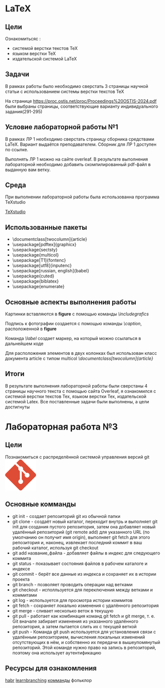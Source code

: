 #  LaTeX
## Цели
Ознакомитьсяс :
* системой верстки текстов TeX
* языком верстки TeX
* издательской системой LaTeX
## Задачи
В рамках работы было необходимо сверстать 3 страницы научной статьи с использованием системы верстки текстов TeX

На странице https://proc.ostis.net/proc/Proceedings%20OSTIS-2024.pdf были выбраны страницы, соответствующие варианту индивидуального задания(291-295)

## Условие лабораторной работы №1

В рамках ЛР 1 необходимо сверстать страницу сборника средствами LaTeX. Вариант выдаётся преподавателем. Сборник для ЛР 1 доступен по ссылке.

Выполнять ЛР 1 можно на сайте overleaf. В результате выполнения лабораторной необходимо добавить скомпилированный pdf-файл в выданную вам ветку.

## Среда
При выполнении лабораторной работы была использованна программа TeXstudio

[TeXstudio](https://www.texstudio.org/#about)

## Использованные пакеты 

* \documentclass[twocolumn]{article}
* \usepackage[pdftex]{graphicx}
* \usepackage{sectsty}
* \usepackage{multicol}
* \usepackage[T1]{fontenc}
* \usepackage[utf8]{inputenc}
* \usepackage[russian, english]{babel}
* \usepackage{cuted}
* \usepackage{biblatex}
* \usepackage{enumerate}

## Основные аспекты выполнения работы

Картинки вставляются в **figure** с помощью команды *\includegrafics*

Подпись к фотографии создается с помощью команды *\caption*, расположенной в **figure**

Команда *\label* создает маркер, на который можно ссылаться в дальнейшем коде

Для расположения элементов в двух колонках был использован класс документа article с типом multicol *\documentclass[twocolumn]{article}*

## Итоги 

В результате выполнения лабораторной работы были сверстаны 4 страницы научного текста с помощью сайта Overleaf, я ознакомился с системой верстки текстов Tex, языком верстки Tex, издательской системой Latex. Все поставленные задачи были выполнены, а цели достигнуты


# Лабораторная работа №3

## Цели

Познакомиться с распределённой системой управления версий git
<img src="pics/git.png" height="100" width="100" >

## Основные комманды

* git init - создает репозиторий git из обычной папки
* git clone - создаёт новый каталог, переходит внутрь и выполняет git init для создания пустого репозитория, затем она добавляет новый удалённый репозиторий (git remote add) для указанного URL (по умолчанию он получит имя origin), выполняет git fetch для этого репозитория и, наконец, извлекает последний коммит в ваш рабочий каталог, используя git checkout
* git add название_файла - добавляет файлы в индекс для следующего коммита
* git status - показывает состояния файлов в рабочем каталоге и индексе
* git commit - берёт все данные из индекса и сохраняет их в истории проекта
* git branch - позволяет проводить операции над ветками
* git checkout - исполльзуется для переключения между ветками и коммитами
* git log - используется для просмотра истории коммитов
* git fetch - сохраняет локально изменения с удалённого репозитория
* git merge - сливает несколько веток в текущую
* git pull - работает как комбинация команд git fetch и git merge, т. е. Git вначале забирает изменения из указанного удалённого репозитория, а затем пытается слить их с текущей веткой
* git push - Команда git push используется для установления связи с удалённым репозиторием, вычисления локальных изменений отсутствующих в нём, и собственно их передачи в вышеупомянутый репозиторий. Этой команде нужно право на запись в репозиторий, поэтому она использует аутентификацию
## Ресурсы для ознакомления

<a href="https://habr.com/ru/companies/yandex_praktikum/articles/700708/">habr</a>
<a href="https://learngitbranching.js.org/">learnbranching</a>
<a href="https://git-scm.com/book/ru/v2/%D0%9F%D1%80%D0%B8%D0%BB%D0%BE%D0%B6%D0%B5%D0%BD%D0%B8%D0%B5-C%3A-%D0%9A%D0%BE%D0%BC%D0%B0%D0%BD%D0%B4%D1%8B-Git-%D0%9E%D1%81%D0%BD%D0%BE%D0%B2%D0%BD%D1%8B%D0%B5-%D0%BA%D0%BE%D0%BC%D0%B0%D0%BD%D0%B4%D1%8B">комманды</a>
фольклор
